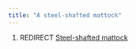 ```yaml
---
title: "A steel-shafted mattock"
---
```


1.  REDIRECT [Steel-shafted mattock](Steel-shafted_mattock "wikilink")